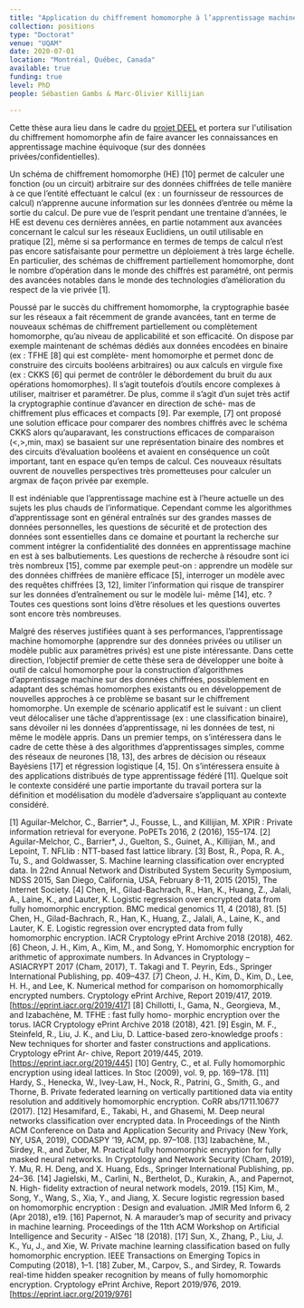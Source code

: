 ```yaml
---
title: "Application du chiffrement homomorphe à l’apprentissage machine pour assurer la confidentialité des données"
collection: positions
type: "Doctorat"
venue: "UQAM"
date: 2020-07-01
location: "Montréal, Québec, Canada"
available: true
funding: true
level: PhD
people: Sébastien Gambs & Marc-Olivier Killijian

---
```


Cette thèse aura lieu dans le cadre du [projet DEEL](https://www.deel.ai) et portera sur l'utilisation du chiffrement homomorphe afin de faire avancer les connaissances en apprentissage machine équivoque (sur des données privées/confidentielles).

Un schéma de chiffrement homomorphe (HE) [10] permet de calculer une fonction (ou un circuit) arbitraire sur des données chiffrées de telle manière à ce que l’entité effectuant le calcul (ex : un fournisseur de ressources de calcul) n’apprenne aucune information sur les données d’entrée ou même la sortie du calcul. De pure vue de l’esprit pendant une trentaine d’années, le HE est devenu ces dernières années, en partie notamment aux avancées concernant le calcul sur les réseaux Euclidiens, un outil utilisable en pratique [2], même si sa performance en termes de temps de calcul n’est pas encore satisfaisante pour permettre un déploiement à très large échelle. En particulier, des schémas de chiffrement partiellement homomorphe, dont le nombre d’opération dans le monde des chiffrés est paramétré, ont permis des avancées notables dans le monde des technologies d’amélioration du respect de la vie privée [1].

Poussé par le succès du chiffrement homomorphe, la cryptographie basée sur les réseaux a fait récemment de grande avancées, tant en terme de nouveaux schémas de chiffrement partiellement ou complètement homomorphe, qu’au niveau de applicabilité et son efficacité. On dispose par exemple maintenant de schémas dédiés aux données encodées en binaire (ex : TFHE [8] qui est complète- ment homomorphe et permet donc de construire des circuits booléens arbitraires) ou aux calculs en virgule fixe (ex : CKKS [6] qui permet de contrôler le débordement du bruit du aux opérations homomorphes). Il s’agit toutefois d’outils encore complexes à utiliser, maitriser et paramétrer. De plus, comme il s’agit d’un sujet très actif la cryptographie continue d’avancer en direction de sché- mas de chiffrement plus efficaces et compacts [9]. Par exemple, [7] ont proposé une solution efficace pour comparer des nombres chiffrés avec le schéma CKKS alors qu’auparavant, les constructions efficaces de comparaison (<,>,min, max) se basaient sur une représentation binaire des nombres et des circuits d’évaluation booléens et avaient en conséquence un coût important, tant en espace qu’en temps de calcul. Ces nouveaux résultats ouvrent de nouvelles perspectives très prometteuses pour calculer un argmax de façon privée par exemple.

Il est indéniable que l’apprentissage machine est à l’heure actuelle un des sujets les plus chauds de l’informatique. Cependant comme les algorithmes d’apprentissage sont en général entraînés sur des grandes masses de données personnelles, les questions de sécurité et de protection des données sont essentielles dans ce domaine et pourtant la recherche sur comment intégrer la confidentialité des données en apprentissage machine en est à ses balbutiements. Les questions de recherche à résoudre sont ici très nombreux [15], comme par exemple peut-on : apprendre un modèle sur des données chiffrées de manière efficace [5], interroger un modèle avec des requêtes chiffrées [3, 12], limiter l’information qui risque de transpirer sur les données d’entraînement ou sur le modèle lui- même [14], etc. ? Toutes ces questions sont loins d’être résolues et les questions ouvertes sont encore très nombreuses.

Malgré des réserves justifiées quant à ses performances, l’apprentissage machine homomorphe (apprendre sur des données privées ou utiliser un modèle public aux paramètres privés) est une piste intéressante. Dans cette direction, l’objectif premier de cette thèse sera de développer une boite à outil de calcul homomorphe pour la construction d’algorithmes d’apprentissage machine sur des données chiffrées, possiblement en adaptant des schémas homomorphes existants ou en développement de nouvelles approches à ce problème se basant sur le chiffrement homomorphe. Un exemple de scénario applicatif est le suivant : un client veut délocaliser une tâche d’apprentissage (ex : une classification binaire), sans dévoiler ni les données d’apprentissage, ni les données de test, ni même le modèle appris. Dans un premier temps, on s’intéressera dans le cadre de cette thèse à des algorithmes d’apprentissages simples, comme des réseaux de neurones [18, 13], des arbres de décision ou réseaux Bayésiens [17] et régression logistique [4, 15]. On s’intéressera ensuite à des applications distribués de type apprentissage fédéré [11]. Quelque soit le contexte considéré une partie importante du travail portera sur la définition et modélisation du modèle d’adversaire s’appliquant au contexte considéré.

[1] Aguilar-Melchor, C., Barrier*, J., Fousse, L., and Killijian, M. XPIR : Private information retrieval for everyone. PoPETs 2016, 2 (2016), 155–174.
[2] Aguilar-Melchor, C., Barrier*, J., Guelton, S., Guinet, A., Killijian, M., and Lepoint, T. NFLlib : NTT-based fast lattice library.
[3] Bost, R., Popa, R. A., Tu, S., and Goldwasser, S. Machine learning classification over encrypted data. In 22nd Annual Network and Distributed System Security Symposium, NDSS 2015, San Diego, California, USA, February 8-11, 2015 (2015), The Internet Society.
[4] Chen, H., Gilad-Bachrach, R., Han, K., Huang, Z., Jalali, A., Laine, K., and Lauter, K. Logistic regression over encrypted data from fully homomorphic encryption. BMC medical genomics 11, 4 (2018), 81.
[5] Chen, H., Gilad-Bachrach, R., Han, K., Huang, Z., Jalali, A., Laine, K., and Lauter, K. E. Logistic regression over encrypted data from fully homomorphic encryption. IACR Cryptology ePrint Archive 2018 (2018), 462.
[6] Cheon, J. H., Kim, A., Kim, M., and Song, Y. Homomorphic encryption for arithmetic of approximate numbers. In Advances in Cryptology – ASIACRYPT 2017 (Cham, 2017), T. Takagi and T. Peyrin, Eds., Springer International Publishing, pp. 409–437.
[7] Cheon, J. H., Kim, D., Kim, D., Lee, H. H., and Lee, K. Numerical method for comparison on homomorphically encrypted numbers. Cryptology ePrint Archive, Report 2019/417, 2019. [https://eprint.iacr.org/2019/417]
[8] Chillotti, I., Gama, N., Georgieva, M., and Izabachène, M. TFHE : fast fully homo- morphic encryption over the torus. IACR Cryptology ePrint Archive 2018 (2018), 421.
[9] Esgin, M. F., Steinfeld, R., Liu, J. K., and Liu, D. Lattice-based zero-knowledge proofs : New techniques for shorter and faster constructions and applications. Cryptology ePrint Ar- chive, Report 2019/445, 2019. [https://eprint.iacr.org/2019/445]
[10] Gentry, C., et al. Fully homomorphic encryption using ideal lattices. In Stoc (2009), vol. 9, pp. 169–178.
[11] Hardy, S., Henecka, W., Ivey-Law, H., Nock, R., Patrini, G., Smith, G., and Thorne, B. Private federated learning on vertically partitioned data via entity resolution and additively homomorphic encryption. CoRR abs/1711.10677 (2017).
[12] Hesamifard, E., Takabi, H., and Ghasemi, M. Deep neural networks classification over encrypted data. In Proceedings of the Ninth ACM Conference on Data and Application Security and Privacy (New York, NY, USA, 2019), CODASPY ’19, ACM, pp. 97–108.
[13] Izabachène, M., Sirdey, R., and Zuber, M. Practical fully homomorphic encryption for fully masked neural networks. In Cryptology and Network Security (Cham, 2019), Y. Mu, R. H. Deng, and X. Huang, Eds., Springer International Publishing, pp. 24–36.
[14] Jagielski, M., Carlini, N., Berthelot, D., Kurakin, A., and Papernot, N. High- fidelity extraction of neural network models, 2019.
[15] Kim, M., Song, Y., Wang, S., Xia, Y., and Jiang, X. Secure logistic regression based on homomorphic encryption : Design and evaluation. JMIR Med Inform 6, 2 (Apr 2018), e19.
[16] Papernot, N. A marauder’s map of security and privacy in machine learning. Proceedings of the 11th ACM Workshop on Artificial Intelligence and Security - AISec ’18 (2018).
[17] Sun, X., Zhang, P., Liu, J. K., Yu, J., and Xie, W. Private machine learning classification based on fully homomorphic encryption. IEEE Transactions on Emerging Topics in Computing (2018), 1–1.
[18] Zuber, M., Carpov, S., and Sirdey, R. Towards real-time hidden speaker recognition by means of fully homomorphic encryption. Cryptology ePrint Archive, Report 2019/976, 2019. [https://eprint.iacr.org/2019/976]